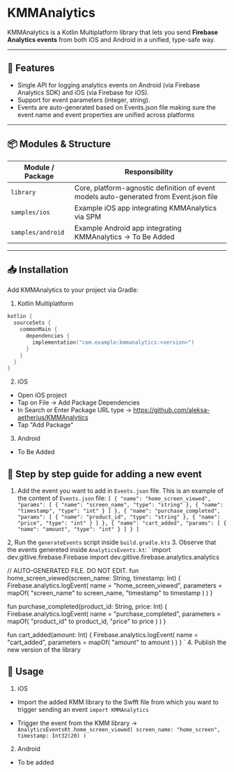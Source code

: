 # KMMAnalytics

KMMAnalytics is a Kotlin Multiplatform library that lets you send **Firebase Analytics events** from both iOS and Android in a unified, type-safe way.  

---

## 🚀 Features

- Single API for logging analytics events on Android (via Firebase Analytics SDK) and iOS (via Firebase for iOS).  
- Support for event parameters (integer, string).   
- Events are auto-generated based on Events.json file making sure the event name and event properties are unified across platforms

---

## 📦 Modules & Structure

| Module / Package | Responsibility |
|------------------|----------------|
| `library` | Core, platform-agnostic definition of event models auto-generated from Event.json file|
| `samples/ios` | Example iOS app integrating KMMAnalytics via SPM |
| `samples/android` | Example Android app integrating KMMAnalytics -> To Be Added |

---

## 📥 Installation

Add KMMAnalytics to your project via Gradle:

1. Kotlin Multiplatform

```kotlin
kotlin {
  sourceSets {
    commonMain {
      dependencies {
        implementation("com.example:kmmanalytics:<version>")
      }
    }
  }
}
```

2. iOS

- Open iOS project
- Tap on File -> Add Package Dependencies
- In Search or Enter Package URL type -> https://github.com/aleksa-aetherius/KMMAnalytics
- Tap "Add Package"

3. Android

- To Be Added

## 📖 Step by step guide for adding a new event

1. Add the event you want to add in `Events.json` file. This is an example of the content of `Events.json` file:
`[
  {
    "name": "home_screen_viewed",
    "params": [
      { "name": "screen_name", "type": "string" },
      { "name": "timestamp", "type": "int" }
    ]
  },
  {
    "name": "purchase_completed",
    "params": [
      { "name": "product_id", "type": "string" },
      { "name": "price", "type": "int" }
    ]
  },
  {
    "name": "cart_added",
    "params": [
      { "name": "amount", "type": "int" }
    ]
  }
]`

2, Run the `generateEvents` script inside `build.gradle.kts`
3. Observe that the events genereted inside `AnalyticsEvents.kt`:
`
import dev.gitlive.firebase.Firebase
import dev.gitlive.firebase.analytics.analytics

// AUTO-GENERATED FILE. DO NOT EDIT.
fun home_screen_viewed(screen_name: String, timestamp: Int) {
    Firebase.analytics.logEvent(
        name = "home_screen_viewed",
        parameters = mapOf(
            "screen_name" to screen_name,
            "timestamp" to timestamp
        )
    )
}

fun purchase_completed(product_id: String, price: Int) {
    Firebase.analytics.logEvent(
        name = "purchase_completed",
        parameters = mapOf(
            "product_id" to product_id,
            "price" to price
        )
    )
}

fun cart_added(amount: Int) {
    Firebase.analytics.logEvent(
        name = "cart_added",
        parameters = mapOf(
            "amount" to amount
        )
    )
}
`
4. Publish the new version of the library

## 📱 Usage

1. iOS

- Import the added KMM library to the Swfft file from which you want to trigger sending an event
`import KMMAnalytics`

- Trigger the event from the KMM library ->
`  AnalyticsEventsKt.home_screen_viewed(
                screen_name: "home_screen",
                timestamp: Int32(20)
)`

2. Android
- To be added



